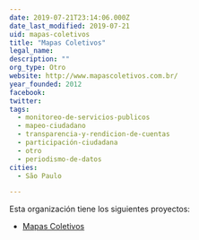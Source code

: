 ```yaml
---
date: 2019-07-21T23:14:06.000Z
date_last_modified: 2019-07-21
uid: mapas-coletivos
title: "Mapas Coletivos"
legal_name: 
description: ""
org_type: Otro
website: http://www.mapascoletivos.com.br/
year_founded: 2012
facebook: 
twitter: 
tags:
  - monitoreo-de-servicios-publicos
  - mapeo-ciudadano
  - transparencia-y-rendicion-de-cuentas
  - participación-ciudadana
  - otro
  - periodismo-de-datos
cities: 
  - São Paulo

---
```


Esta organización tiene los siguientes proyectos:

- [Mapas Coletivos](/proyectos/mapas-coletivos)
